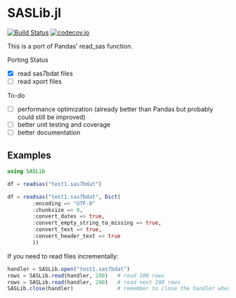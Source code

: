 # SASLib.jl

[![Build Status](https://travis-ci.org/tk3369/SASLib.jl.svg)](https://travis-ci.org/tk3369/SASLib.jl)
[![codecov.io](http://codecov.io/github/tk3369/SASLib.jl/coverage.svg?branch=master)](http://codecov.io/github/tk3369/SASLib.jl?branch=master)

This is a port of Pandas' read_sas function.  

Porting Status
- [x] read sas7bdat files
- [ ] read xport files

To-do
- [ ] performance optimization (already better than Pandas but probably could still be improved)
- [ ] better unit testing and coverage
- [ ] better documentation

## Examples

```julia
using SASLib

df = readsas("test1.sas7bdat")

df = readsas("test1.sas7bdat", Dict(
        :encoding => "UTF-8"
        :chunksize => 0,
        :convert_dates => true,
        :convert_empty_string_to_missing => true,
        :convert_text => true,
        :convert_header_text => true
        ))
```

If you need to read files incrementally:

```julia
handler = SASLib.open("test1.sas7bdat")
rows = SASLib.read(handler, 100)   # read 100 rows
rows = SASLib.read(handler, 200)   # read next 200 rows
SASLib.close(handler)              # remember to close the handler when done
```
